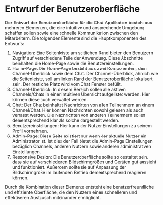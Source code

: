 # Entwurf der Benutzeroberfläche

Der Entwurf der Benutzeroberfläche für die Chat-Applikation besteht aus mehreren Elementen, die eine intuitive und ansprechende Umgebung schaffen sollen sowie eine schnelle Kommunikation zwischen den Mitarbeitern. Die folgenden Elemente sind die Hauptkomponenten des Entwurfs:

1. Navigation: Eine Seitenleiste am seitlichen Rand bieten den Benutzern Zugriff auf verschiedene Teile der Anwendung. Diese Abschnitte beinhalten die Home-Page sowie die Benutzereinstellungen.
2. Home-Page: Die Home-Page besteht aus zwei Komponenten, dem Channel-Überblick sowie dem Chat. Der Channel-Überblick, ähnlich wie die Seitenleiste, soll am linken Rand der Benutzeroberfläche lokalisert sein. Der restliche Platz wird vom Chat Fenster befüllt.
3. Channel-Überblick: In diesem Bereich sollen alle aktiven Channels/Chats in einer intuitiven Übersicht aufgelistet werden. Hier können diese auch verwaltet werden.
4. Chat: Der Chat beinhaltet Nachrichten von allen Teilnehmern an einem Channel/Chat. Hier können Nachrichten sowohl gelesen als auch verfasst werden. Die Nachrichten von anderen Teilnehmern sollen dementsprechend klar als solche dargestellt werden.
5. Benutzereinstellungen: Hier kann der Nutzer Einstellungen zu seinem Profil vornehmen.
6. Admin-Page: Diese Seite existiert nur wenn der aktuelle Nutzer ein Administrator ist. Ist dies der Fall bietet die Admin-Page Einstellungen bezüglich Channels, anderen Nutzern sowie anderen administrativen Einstellungen.
7. Responsive Design: Die Benutzeroberfläche sollte so gestaltet sein, dass sie auf verschiedenen Bildschirmgrößen und Geräten gut aussieht und funktioniert. Außerdem sollte sie auf Anpassung der Bildschirmgröße im laufenden Betrieb dementsprechend reagieren können.

Durch die Kombination dieser Elemente entsteht eine benutzerfreundliche und effiziente Oberfläche, die den Nutzern einen schnelleren und effektiveren Austausch miteinander ermöglicht.